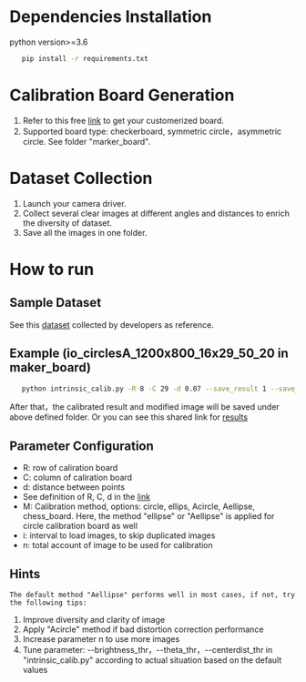 # Dependencies Installation
python version>=3.6
```bash
   pip install -r requirements.txt
```

# Calibration Board Generation
1. Refer to this free [link](https://calib.io/pages/camera-calibration-pattern-generator) to get your customerized board.
2. Supported board type: checkerboard, symmetric circle，asymmetric circle. See folder "marker_board".

# Dataset Collection
1. Launch your camera driver.
2. Collect several clear images at different angles and distances to enrich the diversity of dataset.
3. Save all the images in one folder.

# How to run
## Sample Dataset
See this [dataset](https://drive.google.com/drive/folders/1nM08yXUDFryCs7eShVZ35Z7AwhDIhZ2r) collected by developers as reference.

## Example (io_circlesA_1200x800_16x29_50_20 in maker_board)
```bash
   python intrinsic_calib.py -R 8 -C 29 -d 0.07 --save_result 1 --save_folder "your save path" --calib_folder "your sample path" -M "Aellipse" -i 2 -n 10
```
   After that，the calibrated result and modified image will be saved under above defined folder. Or you can see this shared link for [results](https://drive.google.com/drive/folders/1enVisQlP5RM6B48CfU72x6_6WSWDeOsA)
   
## Parameter Configuration
- R: row of caliration board
- C: column of caliration board
- d: distance between points
- See definition of R, C, d in the [link](https://docs.opencv.org/4.x/dc/dbb/tutorial_py_calibration.html)
- M: Calibration method, options: circle, ellips, Acircle, Aellipse, chess_board. Here, the method "ellipse" or "Aellipse" is applied for circle calibration board as well
- i: interval to load images, to skip duplicated images
- n: total account of image to be used for calibration
 
## Hints 
    The default method "Aellipse" performs well in most cases, if not, try the following tips:
   1. Improve diversity and clarity of image
   2. Apply "Acircle" method if bad distortion correction performance 
   3. Increase parameter n to use more images
   4. Tune parameter: --brightness_thr，--theta_thr，--centerdist_thr in "intrinsic_calib.py" according to actual situation based on the default values
